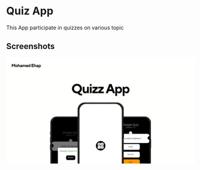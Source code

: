 
# Quiz App

This App participate in quizzes on various topic


## Screenshots

![App Screenshot](https://github.com/MohamedEhap1/Quiz-App-flutter/blob/master/ScreenShots/Clean%20Modern%20App%20Portfolio%20Mockup%20Presentation.jpg?raw=true)
